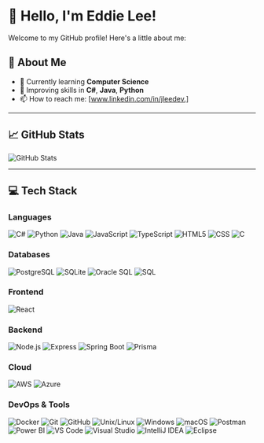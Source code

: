 # 👋 Hello, I'm Eddie Lee!

Welcome to my GitHub profile! Here's a little about me:

## 🌟 About Me
- 🔭 Currently learning **Computer Science**
- 🌱 Improving skills in **C#**, **Java**, **Python**
- 📫 How to reach me: [www.linkedin.com/in/jleedev.]

---

## 📈 GitHub Stats
![GitHub Stats](https://github-readme-stats.vercel.app/api?username=Eddie000321&show_icons=true&theme=radical)

---

## 💻 Tech Stack

### Languages
![C#](https://img.shields.io/badge/-C%23-239120?logo=csharp&logoColor=fff&style=for-the-badge)
![Python](https://img.shields.io/badge/-Python-3776AB?logo=python&logoColor=fff&style=for-the-badge)
![Java](https://img.shields.io/badge/-Java-007396?logo=openjdk&logoColor=fff&style=for-the-badge)
![JavaScript](https://img.shields.io/badge/-JavaScript-F7DF1E?logo=javascript&logoColor=000&style=for-the-badge)
![TypeScript](https://img.shields.io/badge/-TypeScript-3178C6?logo=typescript&logoColor=fff&style=for-the-badge)
![HTML5](https://img.shields.io/badge/-HTML5-E34F26?logo=html5&logoColor=fff&style=for-the-badge)
![CSS](https://img.shields.io/badge/-CSS-1572B6?logo=css3&logoColor=fff&style=for-the-badge)
![C](https://img.shields.io/badge/-C-00599C?logo=c&logoColor=fff&style=for-the-badge)

### Databases
![PostgreSQL](https://img.shields.io/badge/-PostgreSQL-4169E1?logo=postgresql&logoColor=fff&style=for-the-badge)
![SQLite](https://img.shields.io/badge/-SQLite-07405E?logo=sqlite&logoColor=fff&style=for-the-badge)
![Oracle SQL](https://img.shields.io/badge/-Oracle%20SQL-F80000?logo=oracle&logoColor=fff&style=for-the-badge)
![SQL](https://img.shields.io/badge/-SQL-1F6FEB?style=for-the-badge)

### Frontend
![React](https://img.shields.io/badge/-React-61DAFB?logo=react&logoColor=000&style=for-the-badge)

### Backend
![Node.js](https://img.shields.io/badge/-Node.js-339933?logo=node.js&logoColor=fff&style=for-the-badge)
![Express](https://img.shields.io/badge/-Express-000?logo=express&logoColor=fff&style=for-the-badge)
![Spring Boot](https://img.shields.io/badge/Spring_Boot-6DB33F?logo=spring-boot&logoColor=fff&style=for-the-badge)
![Prisma](https://img.shields.io/badge/-Prisma-2D3748?logo=prisma&logoColor=fff&style=for-the-badge)

### Cloud
![AWS](https://img.shields.io/badge/AWS-232F3E?logo=amazon-aws&logoColor=fff&style=for-the-badge)
![Azure](https://img.shields.io/badge/Microsoft_Azure-0078D4?logo=microsoft-azure&logoColor=fff&style=for-the-badge)

### DevOps & Tools
![Docker](https://img.shields.io/badge/-Docker-0db7ed?logo=docker&logoColor=fff&style=for-the-badge)
![Git](https://img.shields.io/badge/-Git-F05032?logo=git&logoColor=fff&style=for-the-badge)
![GitHub](https://img.shields.io/badge/-GitHub-181717?logo=github&logoColor=fff&style=for-the-badge)
![Unix/Linux](https://img.shields.io/badge/-Unix%2FLinux-FCC624?logo=linux&logoColor=000&style=for-the-badge)
![Windows](https://img.shields.io/badge/-Windows-0078D6?logo=windows&logoColor=fff&style=for-the-badge)
![macOS](https://img.shields.io/badge/-macOS-000?logo=apple&logoColor=fff&style=for-the-badge)
![Postman](https://img.shields.io/badge/Postman-FF6C37?logo=postman&logoColor=fff&style=for-the-badge)
![Power BI](https://img.shields.io/badge/Power%20BI-F2C811?logo=powerbi&logoColor=000&style=for-the-badge)
![VS Code](https://img.shields.io/badge/-VS%20Code-007ACC?logo=visualstudiocode&logoColor=fff&style=for-the-badge)
![Visual Studio](https://img.shields.io/badge/-Visual%20Studio-5C2D91?logo=visualstudio&logoColor=fff&style=for-the-badge)
![IntelliJ IDEA](https://img.shields.io/badge/-IntelliJ%20IDEA-000?logo=intellijidea&logoColor=fff&style=for-the-badge)
![Eclipse](https://img.shields.io/badge/-Eclipse-2C2255?logo=eclipseide&logoColor=fff&style=for-the-badge)
